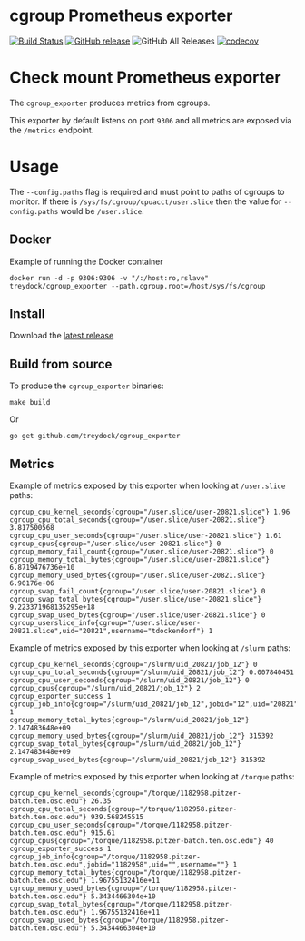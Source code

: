 # cgroup Prometheus exporter

[![Build Status](https://circleci.com/gh/treydock/cgroup_exporter/tree/master.svg?style=shield)](https://circleci.com/gh/treydock/cgroup_exporter)
[![GitHub release](https://img.shields.io/github/v/release/treydock/cgroup_exporter?include_prereleases&sort=semver)](https://github.com/treydock/cgroup_exporter/releases/latest)
![GitHub All Releases](https://img.shields.io/github/downloads/treydock/cgroup_exporter/total)
[![codecov](https://codecov.io/gh/treydock/cgroup_exporter/branch/master/graph/badge.svg)](https://codecov.io/gh/treydock/cgroup_exporter)

# Check mount Prometheus exporter

The `cgroup_exporter` produces metrics from cgroups.

This exporter by default listens on port `9306` and all metrics are exposed via the `/metrics` endpoint.

# Usage

The `--config.paths` flag is required and must point to paths of cgroups to monitor. If there is `/sys/fs/cgroup/cpuacct/user.slice` then the value for `--config.paths` would be `/user.slice`.

## Docker

Example of running the Docker container

```
docker run -d -p 9306:9306 -v "/:/host:ro,rslave" treydock/cgroup_exporter --path.cgroup.root=/host/sys/fs/cgroup
```

## Install

Download the [latest release](https://github.com/treydock/cgroup_exporter/releases)

## Build from source

To produce the `cgroup_exporter` binaries:

```
make build
```

Or

```
go get github.com/treydock/cgroup_exporter
```

## Metrics

Example of metrics exposed by this exporter when looking at `/user.slice` paths:

```
cgroup_cpu_kernel_seconds{cgroup="/user.slice/user-20821.slice"} 1.96
cgroup_cpu_total_seconds{cgroup="/user.slice/user-20821.slice"} 3.817500568
cgroup_cpu_user_seconds{cgroup="/user.slice/user-20821.slice"} 1.61
cgroup_cpus{cgroup="/user.slice/user-20821.slice"} 0
cgroup_memory_fail_count{cgroup="/user.slice/user-20821.slice"} 0
cgroup_memory_total_bytes{cgroup="/user.slice/user-20821.slice"} 6.8719476736e+10
cgroup_memory_used_bytes{cgroup="/user.slice/user-20821.slice"} 6.90176e+06
cgroup_swap_fail_count{cgroup="/user.slice/user-20821.slice"} 0
cgroup_swap_total_bytes{cgroup="/user.slice/user-20821.slice"} 9.223371968135295e+18
cgroup_swap_used_bytes{cgroup="/user.slice/user-20821.slice"} 0
cgroup_userslice_info{cgroup="/user.slice/user-20821.slice",uid="20821",username="tdockendorf"} 1
```

Example of metrics exposed by this exporter when looking at `/slurm` paths:

```
cgroup_cpu_kernel_seconds{cgroup="/slurm/uid_20821/job_12"} 0
cgroup_cpu_total_seconds{cgroup="/slurm/uid_20821/job_12"} 0.007840451
cgroup_cpu_user_seconds{cgroup="/slurm/uid_20821/job_12"} 0
cgroup_cpus{cgroup="/slurm/uid_20821/job_12"} 2
cgroup_exporter_success 1
cgroup_job_info{cgroup="/slurm/uid_20821/job_12",jobid="12",uid="20821",username="tdockendorf"} 1
cgroup_memory_total_bytes{cgroup="/slurm/uid_20821/job_12"} 2.147483648e+09
cgroup_memory_used_bytes{cgroup="/slurm/uid_20821/job_12"} 315392
cgroup_swap_total_bytes{cgroup="/slurm/uid_20821/job_12"} 2.147483648e+09
cgroup_swap_used_bytes{cgroup="/slurm/uid_20821/job_12"} 315392
```

Example of metrics exposed by this exporter when looking at `/torque` paths:

```
cgroup_cpu_kernel_seconds{cgroup="/torque/1182958.pitzer-batch.ten.osc.edu"} 26.35
cgroup_cpu_total_seconds{cgroup="/torque/1182958.pitzer-batch.ten.osc.edu"} 939.568245515
cgroup_cpu_user_seconds{cgroup="/torque/1182958.pitzer-batch.ten.osc.edu"} 915.61
cgroup_cpus{cgroup="/torque/1182958.pitzer-batch.ten.osc.edu"} 40
cgroup_exporter_success 1
cgroup_job_info{cgroup="/torque/1182958.pitzer-batch.ten.osc.edu",jobid="1182958",uid="",username=""} 1
cgroup_memory_total_bytes{cgroup="/torque/1182958.pitzer-batch.ten.osc.edu"} 1.96755132416e+11
cgroup_memory_used_bytes{cgroup="/torque/1182958.pitzer-batch.ten.osc.edu"} 5.3434466304e+10
cgroup_swap_total_bytes{cgroup="/torque/1182958.pitzer-batch.ten.osc.edu"} 1.96755132416e+11
cgroup_swap_used_bytes{cgroup="/torque/1182958.pitzer-batch.ten.osc.edu"} 5.3434466304e+10
```
